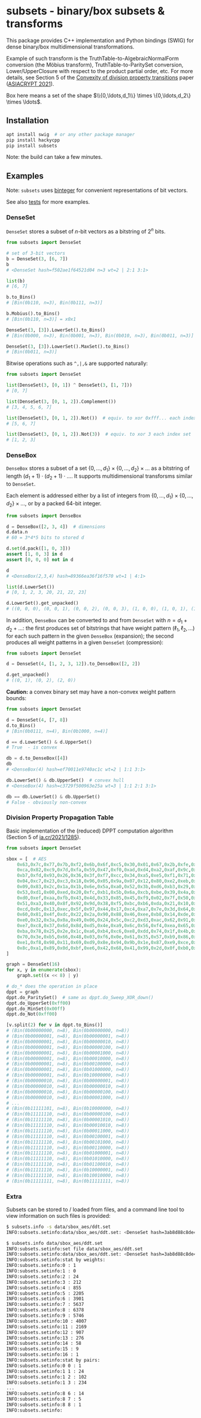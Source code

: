 # subsets - binary/box subsets & transforms

This package provides C++ implementation and Python bindings (SWIG) for dense binary/box multidimensional transformations.

Example of such transform is the TruthTable-to-AlgebraicNormalForm conversion (the Möbius transform), TruthTable-to-ParitySet conversion, Lower/UpperClosure with respect to the product partial order, etc. For more details, see Section 5 of the [Convexity of division property transitions](https://eprint.iacr.org/2021/1285) paper ([ASIACRYPT 2021](https://link.springer.com/chapter/10.1007/978-3-030-92062-3_12)).

Box here means a set of the shape $\\{0,\ldots,d_1\\} \times \{0,\ldots,d_2\} \times \ldots$.


## Installation

```bash
apt install swig  # or any other package manager
pip install hackycpp
pip install subsets
```

Note: the build can take a few minutes.


## Examples

Note: `subsets` uses [binteger](https://binteger.readthedocs.io/) for convenient representations of bit vectors.

See also [tests](tests/) for more examples.


### DenseSet

`DenseSet` stores a subset of $n$-bit vectors as a bitstring of $2^n$ bits. 

```python
from subsets import DenseSet

# set of 3-bit vectors
b = DenseSet(3, [6, 7]) 
b
# <DenseSet hash=f502ae1f64521d04 n=3 wt=2 | 2:1 3:1>

list(b)
# [6, 7]

b.to_Bins()
# [Bin(0b110, n=3), Bin(0b111, n=3)]

b.Mobius().to_Bins()
# [Bin(0b110, n=3)] = x0x1

DenseSet(3, [3]).LowerSet().to_Bins()
# [Bin(0b000, n=3), Bin(0b001, n=3), Bin(0b010, n=3), Bin(0b011, n=3)]

DenseSet(3, [3]).LowerSet().MaxSet().to_Bins()
# [Bin(0b011, n=3)]
```

Bitwise operations such as `^,|,&` are supported naturally:

```python
from subsets import DenseSet

list(DenseSet(3, [0, 1]) ^ DenseSet(3, [1, 7]))
# [0, 7]

list(DenseSet(3, [0, 1, 2]).Complement())
# [3, 4, 5, 6, 7]

list(DenseSet(3, [0, 1, 2]).Not())  # equiv. to xor 0xfff... each index set
# [5, 6, 7]

list(DenseSet(3, [0, 1, 2]).Not(3))  # equiv. to xor 3 each index set
# [1, 2, 3]
```

### DenseBox

`DenseBox` stores a subset of a set $\{0,\ldots,d_1\} \times \{0,\ldots,d_2\} \times \ldots$ as a bitstring of length $(d_1 + 1) \cdot (d_2 + 1) \cdot \ldots$. It supports multidimensional transforsms similar to `DenseSet`.

Each element is addressed either by a list of integers from $\{0,\ldots,d_1\} \times \{0,\ldots,d_2\} \times \ldots$, or by a packed 64-bit integer.

```python
from subsets import DenseBox

d = DenseBox([2, 3, 4])  # dimensions
d.data.n
# 60 = 3*4*5 bits to stored d

d.set(d.pack([1, 0, 3]))
assert [1, 0, 3] in d
assert [0, 0, 0] not in d

d
# <DenseBox(2,3,4) hash=89366ea36f16f570 wt=1 | 4:1>

list(d.LowerSet())
# [0, 1, 2, 3, 20, 21, 22, 23]

d.LowerSet().get_unpacked()
# ((0, 0, 0), (0, 0, 1), (0, 0, 2), (0, 0, 3), (1, 0, 0), (1, 0, 1), (1, 0, 2), (1, 0, 3))
```

In addition, `DenseBox` can be converted to and from `DenseSet` with $n = d_1 + d_2 + ...$:
the first produces set of bitstrings that have weight pattern $(\ell_1, \ell_2, ...)$ for each such pattern in the given `DenseBox` (expansion);
the second produces all weight patterns in a given `DenseSet` (compression):

```python
from subsets import DenseSet

d = DenseSet(4, [1, 2, 3, 12]).to_DenseBox([2, 2])

d.get_unpacked()
# ((0, 1), (0, 2), (2, 0))
```

**Caution:** a convex binary set may have a non-convex weight pattern bounds:

```python
from subsets import DenseSet

d = DenseSet(4, [7, 8])
d.to_Bins()
# [Bin(0b0111, n=4), Bin(0b1000, n=4)]

d == d.LowerSet() & d.UpperSet()
# True  - is convex

db = d.to_DenseBox([4])
db
# <DenseBox(4) hash=ef70011e9740ac1c wt=2 | 1:1 3:1>

db.LowerSet() & db.UpperSet()  # convex hull
# <DenseBox(4) hash=c3729f500963e25a wt=3 | 1:1 2:1 3:1>

db == db.LowerSet() & db.UpperSet()
# False - obviously non-convex
```

### Division Property Propagation Table

Basic implementation of the (reduced) DPPT computation algorithm (Section 5 of [ia.cr/2021/1285](https://ia.cr/2021/1285)).

```python
from subsets import DenseSet

sbox = [  # AES
    0x63,0x7c,0x77,0x7b,0xf2,0x6b,0x6f,0xc5,0x30,0x01,0x67,0x2b,0xfe,0xd7,0xab,0x76,
    0xca,0x82,0xc9,0x7d,0xfa,0x59,0x47,0xf0,0xad,0xd4,0xa2,0xaf,0x9c,0xa4,0x72,0xc0,
    0xb7,0xfd,0x93,0x26,0x36,0x3f,0xf7,0xcc,0x34,0xa5,0xe5,0xf1,0x71,0xd8,0x31,0x15,
    0x04,0xc7,0x23,0xc3,0x18,0x96,0x05,0x9a,0x07,0x12,0x80,0xe2,0xeb,0x27,0xb2,0x75,
    0x09,0x83,0x2c,0x1a,0x1b,0x6e,0x5a,0xa0,0x52,0x3b,0xd6,0xb3,0x29,0xe3,0x2f,0x84,
    0x53,0xd1,0x00,0xed,0x20,0xfc,0xb1,0x5b,0x6a,0xcb,0xbe,0x39,0x4a,0x4c,0x58,0xcf,
    0xd0,0xef,0xaa,0xfb,0x43,0x4d,0x33,0x85,0x45,0xf9,0x02,0x7f,0x50,0x3c,0x9f,0xa8,
    0x51,0xa3,0x40,0x8f,0x92,0x9d,0x38,0xf5,0xbc,0xb6,0xda,0x21,0x10,0xff,0xf3,0xd2,
    0xcd,0x0c,0x13,0xec,0x5f,0x97,0x44,0x17,0xc4,0xa7,0x7e,0x3d,0x64,0x5d,0x19,0x73,
    0x60,0x81,0x4f,0xdc,0x22,0x2a,0x90,0x88,0x46,0xee,0xb8,0x14,0xde,0x5e,0x0b,0xdb,
    0xe0,0x32,0x3a,0x0a,0x49,0x06,0x24,0x5c,0xc2,0xd3,0xac,0x62,0x91,0x95,0xe4,0x79,
    0xe7,0xc8,0x37,0x6d,0x8d,0xd5,0x4e,0xa9,0x6c,0x56,0xf4,0xea,0x65,0x7a,0xae,0x08,
    0xba,0x78,0x25,0x2e,0x1c,0xa6,0xb4,0xc6,0xe8,0xdd,0x74,0x1f,0x4b,0xbd,0x8b,0x8a,
    0x70,0x3e,0xb5,0x66,0x48,0x03,0xf6,0x0e,0x61,0x35,0x57,0xb9,0x86,0xc1,0x1d,0x9e,
    0xe1,0xf8,0x98,0x11,0x69,0xd9,0x8e,0x94,0x9b,0x1e,0x87,0xe9,0xce,0x55,0x28,0xdf,
    0x8c,0xa1,0x89,0x0d,0xbf,0xe6,0x42,0x68,0x41,0x99,0x2d,0x0f,0xb0,0x54,0xbb,0x16
]

graph = DenseSet(16)
for x, y in enumerate(sbox):
    graph.set((x << 8) | y)

# do_* does the operation in place
dppt = graph
dppt.do_ParitySet()  # same as dppt.do_Sweep_XOR_down()
dppt.do_UpperSet(0xff00)
dppt.do_MinSet(0x00ff)
dppt.do_Not(0xff00)

[v.split(2) for v in dppt.to_Bins()]
# (Bin(0b00000000, n=8), Bin(0b00000000, n=8))
# (Bin(0b00000001, n=8), Bin(0b00000001, n=8))
# (Bin(0b00000001, n=8), Bin(0b00000010, n=8))
# (Bin(0b00000001, n=8), Bin(0b00000100, n=8))
# (Bin(0b00000001, n=8), Bin(0b00001000, n=8))
# (Bin(0b00000001, n=8), Bin(0b00010000, n=8))
# (Bin(0b00000001, n=8), Bin(0b00100000, n=8))
# (Bin(0b00000001, n=8), Bin(0b01000000, n=8))
# (Bin(0b00000001, n=8), Bin(0b10000000, n=8))
# (Bin(0b00000010, n=8), Bin(0b00000001, n=8))
# (Bin(0b00000010, n=8), Bin(0b00000010, n=8))
# (Bin(0b00000010, n=8), Bin(0b00000100, n=8))
# (Bin(0b00000010, n=8), Bin(0b00001000, n=8))
# ...
# (Bin(0b11111101, n=8), Bin(0b10000000, n=8))
# (Bin(0b11111110, n=8), Bin(0b00000100, n=8))
# (Bin(0b11111110, n=8), Bin(0b00001010, n=8))
# (Bin(0b11111110, n=8), Bin(0b00010010, n=8))
# (Bin(0b11111110, n=8), Bin(0b00011000, n=8))
# (Bin(0b11111110, n=8), Bin(0b00100001, n=8))
# (Bin(0b11111110, n=8), Bin(0b00101000, n=8))
# (Bin(0b11111110, n=8), Bin(0b00110000, n=8))
# (Bin(0b11111110, n=8), Bin(0b01000001, n=8))
# (Bin(0b11111110, n=8), Bin(0b01010000, n=8))
# (Bin(0b11111110, n=8), Bin(0b01100010, n=8))
# (Bin(0b11111110, n=8), Bin(0b10000001, n=8))
# (Bin(0b11111110, n=8), Bin(0b10010000, n=8))
# (Bin(0b11111111, n=8), Bin(0b11111111, n=8))
```

### Extra

Subsets can be stored to / loaded from files, and a command line tool to view information on such files is provided:

```bash
$ subsets.info -s data/sbox_aes/ddt.set
INFO:subsets.setinfo:data/sbox_aes/ddt.set: <DenseSet hash=3ab8d88c8de49448 n=16 wt=32386 | 0:1 2:24 3:212 4:855 5:2205 6:3901 7:5637 8:6378 9:5746 10:4007 11:2169 12:907 13:276 14:58 15:9 16:1>

$ subsets.info data/sbox_aes/ddt.set
INFO:subsets.setinfo:set file data/sbox_aes/ddt.set
INFO:subsets.setinfo:data/sbox_aes/ddt.set: <DenseSet hash=3ab8d88c8de49448 n=16 wt=32386 | 0:1 2:24 3:212 4:855 5:2205 6:3901 7:5637 8:6378 9:5746 10:4007 11:2169 12:907 13:276 14:58 15:9 16:1>
INFO:subsets.setinfo:stat by weights:
INFO:subsets.setinfo:0 : 1
INFO:subsets.setinfo:1 : 0
INFO:subsets.setinfo:2 : 24
INFO:subsets.setinfo:3 : 212
INFO:subsets.setinfo:4 : 855
INFO:subsets.setinfo:5 : 2205
INFO:subsets.setinfo:6 : 3901
INFO:subsets.setinfo:7 : 5637
INFO:subsets.setinfo:8 : 6378
INFO:subsets.setinfo:9 : 5746
INFO:subsets.setinfo:10 : 4007
INFO:subsets.setinfo:11 : 2169
INFO:subsets.setinfo:12 : 907
INFO:subsets.setinfo:13 : 276
INFO:subsets.setinfo:14 : 58
INFO:subsets.setinfo:15 : 9
INFO:subsets.setinfo:16 : 1
INFO:subsets.setinfo:stat by pairs:
INFO:subsets.setinfo:0 0 : 1
INFO:subsets.setinfo:1 1 : 24
INFO:subsets.setinfo:1 2 : 102
INFO:subsets.setinfo:1 3 : 234
...
INFO:subsets.setinfo:8 6 : 14
INFO:subsets.setinfo:8 7 : 5
INFO:subsets.setinfo:8 8 : 1
INFO:subsets.setinfo:
```